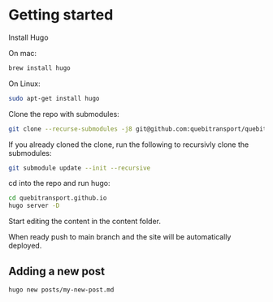 # Getting started

Install Hugo

On mac:
```bash
brew install hugo
```
On Linux:
```bash
sudo apt-get install hugo
```

Clone the repo with submodules:
```bash
git clone --recurse-submodules -j8 git@github.com:quebitransport/quebitransport.github.io.git
```

If you already cloned the clone, run the following to recursivly clone the submodules:
```bash
git submodule update --init --recursive
```

cd into the repo and run hugo:
```bash
cd quebitransport.github.io
hugo server -D
```

Start editing the content in the content folder. 

When ready push to main branch and the site will be automatically deployed.

## Adding a new post

```bash
hugo new posts/my-new-post.md
```
